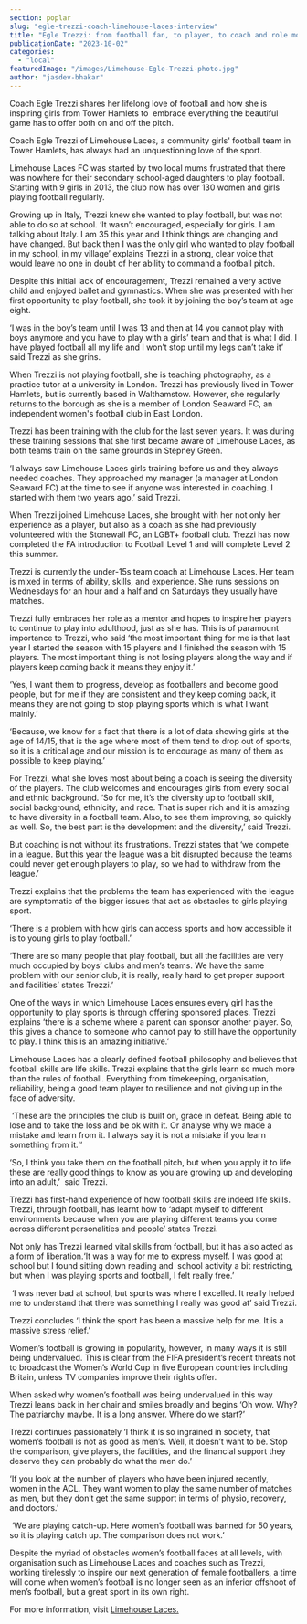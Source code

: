 ```yaml
---
section: poplar
slug: "egle-trezzi-coach-limehouse-laces-interview"
title: "Egle Trezzi: from football fan, to player, to coach and role model for the girls of Limehouse Laces"
publicationDate: "2023-10-02"
categories: 
  - "local"
featuredImage: "/images/Limehouse-Egle-Trezzi-photo.jpg"
author: "jasdev-bhakar"
---
```


Coach Egle Trezzi shares her lifelong love of football and how she is inspiring girls from Tower Hamlets to  embrace everything the beautiful game has to offer both on and off the pitch.

Coach Egle Trezzi of Limehouse Laces, a community girls' football team in Tower Hamlets, has always had an unquestioning love of the sport.

Limehouse Laces FC was started by two local mums frustrated that there was nowhere for their secondary school-aged daughters to play football. Starting with 9 girls in 2013, the club now has over 130 women and girls playing football regularly.

Growing up in Italy, Trezzi knew she wanted to play football, but was not able to do so at school. ‘It wasn’t encouraged, especially for girls. I am talking about Italy. I am 35 this year and I think things are changing and have changed. But back then I was the only girl who wanted to play football in my school, in my village’ explains Trezzi in a strong, clear voice that would leave no one in doubt of her ability to command a football pitch.  

Despite this initial lack of encouragement, Trezzi remained a very active child and enjoyed ballet and gymnastics. When she was presented with her first opportunity to play football, she took it by joining the boy’s team at age eight.     

‘I was in the boy’s team until I was 13 and then at 14 you cannot play with boys anymore and you have to play with a girls’ team and that is what I did. I have played football all my life and I won’t stop until my legs can’t take it’ said Trezzi as she grins. 

When Trezzi is not playing football, she is teaching photography, as a practice tutor at a university in London. Trezzi has previously lived in Tower Hamlets, but is currently based in Walthamstow. However, she regularly returns to the borough as she is a member of London Seaward FC, an independent women's football club in East London. 

Trezzi has been training with the club for the last seven years. It was during these training sessions that she first became aware of Limehouse Laces, as both teams train on the same grounds in Stepney Green.

‘I always saw Limehouse Laces girls training before us and they always needed coaches. They approached my manager (a manager at London Seaward FC) at the time to see if anyone was interested in coaching. I started with them two years ago,’ said Trezzi.

When Trezzi joined Limehouse Laces, she brought with her not only her experience as a player, but also as a coach as she had previously volunteered with the Stonewall FC, an LGBT+ football club. Trezzi has now completed the FA introduction to Football Level 1 and will complete Level 2 this summer.

Trezzi is currently the under-15s team coach at Limehouse Laces. Her team is mixed in terms of ability, skills, and experience. She runs sessions on Wednesdays for an hour and a half and on Saturdays they usually have matches. 

Trezzi fully embraces her role as a mentor and hopes to inspire her players to continue to play into adulthood, just as she has. This is of paramount importance to Trezzi, who said ‘the most important thing for me is that last year I started the season with 15 players and I finished the season with 15 players. The most important thing is not losing players along the way and if players keep coming back it means they enjoy it.’

‘Yes, I want them to progress, develop as footballers and become good people, but for me if they are consistent and they keep coming back, it means they are not going to stop playing sports which is what I want mainly.’

‘Because, we know for a fact that there is a lot of data showing girls at the age of 14/15, that is the age where most of them tend to drop out of sports, so it is a critical age and our mission is to encourage as many of them as possible to keep playing.’

For Trezzi, what she loves most about being a coach is seeing the diversity of the players. The club welcomes and encourages girls from every social and ethnic background. ‘So for me, it’s the diversity up to football skill, social background, ethnicity, and race. That is super rich and it is amazing to have diversity in a football team. Also, to see them improving, so quickly as well. So, the best part is the development and the diversity,’ said Trezzi.

But coaching is not without its frustrations. Trezzi states that ‘we compete in a league. But this year the league was a bit disrupted because the teams could never get enough players to play, so we had to withdraw from the league.’

Trezzi explains that the problems the team has experienced with the league are symptomatic of the bigger issues that act as obstacles to girls playing sport.

‘There is a problem with how girls can access sports and how accessible it is to young girls to play football.’

‘There are so many people that play football, but all the facilities are very much occupied by boys’ clubs and men’s teams. We have the same problem with our senior club, it is really, really hard to get proper support and facilities’ states Trezzi.’

One of the ways in which Limehouse Laces ensures every girl has the opportunity to play sports is through offering sponsored places. Trezzi explains ‘there is a scheme where a parent can sponsor another player. So, this gives a chance to someone who cannot pay to still have the opportunity to play. I think this is an amazing initiative.’

Limehouse Laces has a clearly defined football philosophy and believes that football skills are life skills. Trezzi explains that the girls learn so much more than the rules of football. Everything from timekeeping, organisation, reliability, being a good team player to resilience and not giving up in the face of adversity.

 ‘These are the principles the club is built on, grace in defeat. Being able to lose and to take the loss and be ok with it. Or analyse why we made a mistake and learn from it. I always say it is not a mistake if you learn something from it.‘’

‘So, I think you take them on the football pitch, but when you apply it to life these are really good things to know as you are growing up and developing into an adult,’  said Trezzi.

Trezzi has first-hand experience of how football skills are indeed life skills. Trezzi, through football, has learnt how to ‘adapt myself to different environments because when you are playing different teams you come across different personalities and people’ states Trezzi.

Not only has Trezzi learned vital skills from football, but it has also acted as a form of liberation.‘It was a way for me to express myself. I was good at school but I found sitting down reading and  school activity a bit restricting, but when I was playing sports and football, I felt really free.’

 ‘I was never bad at school, but sports was where I excelled. It really helped me to understand that there was something I really was good at’ said Trezzi.

Trezzi concludes ‘I think the sport has been a massive help for me. It is a massive stress relief.’

Women’s football is growing in popularity, however, in many ways it is still being undervalued. This is clear from the FIFA president’s recent threats not to broadcast the Women’s World Cup in five European countries including Britain, unless TV companies improve their rights offer.

When asked why women’s football was being undervalued in this way Trezzi leans back in her chair and smiles broadly and begins ‘Oh wow. Why? The patriarchy maybe. It is a long answer. Where do we start?’

Trezzi continues passionately ‘I think it is so ingrained in society, that women’s football is not as good as men’s. Well, it doesn’t want to be. Stop the comparison, give players, the facilities, and the financial support they deserve they can probably do what the men do.’

‘If you look at the number of players who have been injured recently, women in the ACL. They want women to play the same number of matches as men, but they don’t get the same support in terms of physio, recovery, and doctors.’

 ‘We are playing catch-up. Here women’s football was banned for 50 years, so it is playing catch up. The comparison does not work.’

Despite the myriad of obstacles women’s football faces at all levels, with organisation such as Limehouse Laces and coaches such as Trezzi, working tirelessly to inspire our next generation of female footballers, a time will come when women’s football is no longer seen as an inferior offshoot of men’s football, but a great sport in its own right. 

For more information, visit [Limehouse Laces.](https://poplarlondon.co.uk/egle-trezzi-coach-limehouse-laces-interview/)
